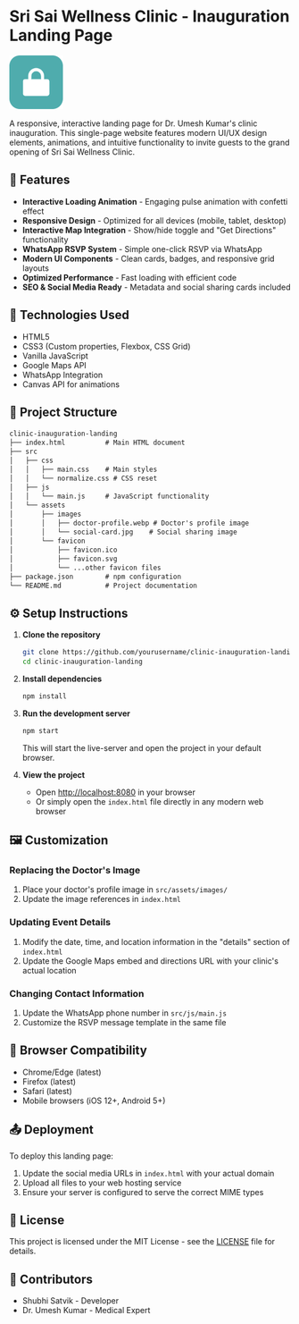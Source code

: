 # Sri Sai Wellness Clinic - Inauguration Landing Page

![Clinic Logo](src/assets/favicon/favicon-96x96.png)

A responsive, interactive landing page for Dr. Umesh Kumar's clinic inauguration. This single-page website features modern UI/UX design elements, animations, and intuitive functionality to invite guests to the grand opening of Sri Sai Wellness Clinic.

## 🌟 Features

- **Interactive Loading Animation** - Engaging pulse animation with confetti effect
- **Responsive Design** - Optimized for all devices (mobile, tablet, desktop)
- **Interactive Map Integration** - Show/hide toggle and "Get Directions" functionality
- **WhatsApp RSVP System** - Simple one-click RSVP via WhatsApp
- **Modern UI Components** - Clean cards, badges, and responsive grid layouts
- **Optimized Performance** - Fast loading with efficient code
- **SEO & Social Media Ready** - Metadata and social sharing cards included

## 🚀 Technologies Used

- HTML5
- CSS3 (Custom properties, Flexbox, CSS Grid)
- Vanilla JavaScript
- Google Maps API
- WhatsApp Integration
- Canvas API for animations

## 📁 Project Structure

```
clinic-inauguration-landing
├── index.html          # Main HTML document
├── src
│   ├── css
│   │   ├── main.css    # Main styles
│   │   └── normalize.css # CSS reset
│   ├── js
│   │   └── main.js     # JavaScript functionality
│   └── assets
│       ├── images
│       │   ├── doctor-profile.webp # Doctor's profile image
│       │   └── social-card.jpg    # Social sharing image
│       └── favicon
│           ├── favicon.ico
│           ├── favicon.svg
│           └── ...other favicon files
├── package.json        # npm configuration
└── README.md           # Project documentation
```

## ⚙️ Setup Instructions

1. **Clone the repository**
   ```bash
   git clone https://github.com/yourusername/clinic-inauguration-landing.git
   cd clinic-inauguration-landing
   ```

2. **Install dependencies**
   ```bash
   npm install
   ```

3. **Run the development server**
   ```bash
   npm start
   ```
   This will start the live-server and open the project in your default browser.

4. **View the project**
   - Open [http://localhost:8080](http://localhost:8080) in your browser
   - Or simply open the `index.html` file directly in any modern web browser

## 🖼️ Customization

### Replacing the Doctor's Image
1. Place your doctor's profile image in `src/assets/images/`
2. Update the image references in `index.html`

### Updating Event Details
1. Modify the date, time, and location information in the "details" section of `index.html`
2. Update the Google Maps embed and directions URL with your clinic's actual location

### Changing Contact Information
1. Update the WhatsApp phone number in `src/js/main.js`
2. Customize the RSVP message template in the same file

## 📱 Browser Compatibility

- Chrome/Edge (latest)
- Firefox (latest)
- Safari (latest)
- Mobile browsers (iOS 12+, Android 5+)

## 📤 Deployment

To deploy this landing page:

1. Update the social media URLs in `index.html` with your actual domain
2. Upload all files to your web hosting service
3. Ensure your server is configured to serve the correct MIME types

## 📝 License

This project is licensed under the MIT License - see the [LICENSE](LICENSE) file for details.

## 👥 Contributors

- Shubhi Satvik - Developer
- Dr. Umesh Kumar - Medical Expert